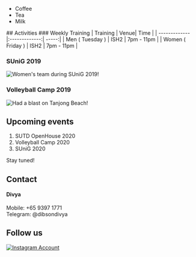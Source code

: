 <ul>
 <li>Coffee</li>
 <li>Tea</li>
 <li>Milk</li>
</ul> 
## Activities
### Weekly Training
| Training        | Venue| Time |
| ------------- |:-------------:| -----:|
| Men ( Tuesday )   | ISH2  | 7pm - 11pm  |
| Women ( Friday )  | ISH2  | 7pm - 11pm  |

### SUniG 2019
![Women's team during SUniG 2019!](https://raw.githubusercontent.com/tanshinjie/Volleyball/master/assets/women%20sunig%202019.jpg "Women's team during SUniG 2019!")
 	
### Volleyball Camp 2019
![Had a blast on Tanjong Beach!](https://raw.githubusercontent.com/tanshinjie/Volleyball/master/assets/camp1.jpg "Had a blast on Tanjong Beach!")

## Upcoming events
1. SUTD OpenHouse 2020
2. Volleyball Camp 2020
3. SUniG 2020

Stay tuned!

## Contact
#### Divya
Mobile: +65 9397 1771\
Telegram: @dibsondivya

## Follow us 
[![Instagram Account](https://raw.githubusercontent.com/tanshinjie/SUTD-Volleyball/master/assets/instalogo.png)](https://www.instagram.com/vballsutd/)


